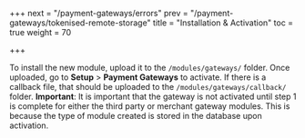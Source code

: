 +++
next = "/payment-gateways/errors"
prev = "/payment-gateways/tokenised-remote-storage"
title = "Installation & Activation"
toc = true
weight = 70

+++

To install the new module, upload it to the `/modules/gateways/` folder.
Once uploaded, go to **Setup** > **Payment Gateways** to activate.
If there is a callback file, that should be uploaded to the `/modules/gateways/callback/` folder.
**Important**: It is important that the gateway is not activated until step 1 is complete for either the third party or merchant gateway modules.
This is because the type of module created is stored in the database upon activation.
